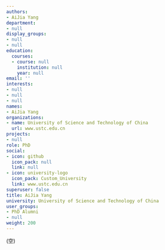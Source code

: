 ```yaml
---
authors:
- AiJia Yang
department:
- null
display_groups:
- null
- null
education:
  courses:
  - course: null
    institution: null
    year: null
email: ''
interests:
- null
- null
- null
names:
- AiJia Yang
organizations:
- name: University of Science and Technology of China
  url: www.ustc.edu.cn
projects:
- null
role: PhD
social:
- icon: github
  icon_pack: null
  link: null
- icon: university-logo
  icon_pack: Custom_University
  link: www.ustc.edu.cn
superuser: false
title: AiJia Yang
university: University of Science and Technology of China
user_groups:
- PhD Alumni
- null
weight: 200
---
```


(空)
